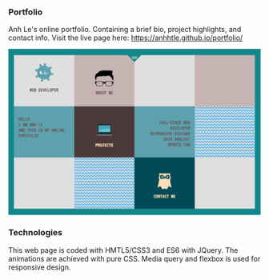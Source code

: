 ### Portfolio
Anh Le's online portfolio. Containing a brief bio, project highlights, and contact info. Visit the live page here: https://anhhtle.github.io/portfolio/

![alt tag](https://github.com/anhhtle/portfolio/blob/master/public/img/screenshot.png)

### Technologies
This web page is coded with HMTL5/CSS3 and ES6 with JQuery. The animations are achieved with pure CSS. Media query and flexbox is used for responsive design.